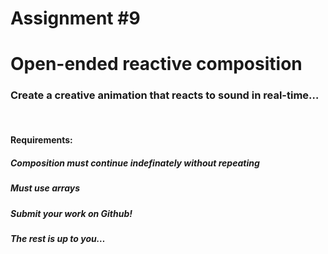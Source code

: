 # Assignment #9

# Open-ended reactive composition

### Create a creative animation that reacts to sound in real-time… 

<br>

#### Requirements:

##### Composition must continue indefinately without repeating

##### Must use arrays

##### Submit your work on Github!

##### The rest is up to you…

